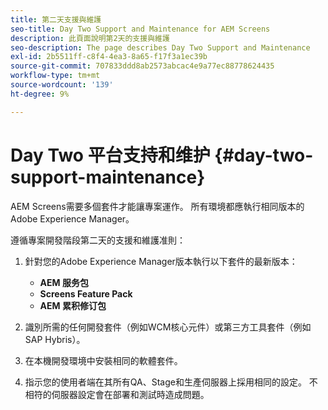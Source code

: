 ```yaml
---
title: 第二天支援與維護
seo-title: Day Two Support and Maintenance for AEM Screens
description: 此頁面說明第2天的支援與維護
seo-description: The page describes Day Two Support and Maintenance
exl-id: 2b5511ff-c8f4-4ea3-8a65-f17f3a1ec39b
source-git-commit: 707833ddd8ab2573abcac4e9a77ec88778624435
workflow-type: tm+mt
source-wordcount: '139'
ht-degree: 9%

---
```


# Day Two 平台支持和维护 {#day-two-support-maintenance}

AEM Screens需要多個套件才能讓專案運作。 所有環境都應執行相同版本的Adobe Experience Manager。

遵循專案開發階段第二天的支援和維護准則：

1. 針對您的Adobe Experience Manager版本執行以下套件的最新版本：

   * **AEM 服务包**
   * **Screens Feature Pack**
   * **AEM 累积修订包**

1. 識別所需的任何開發套件（例如WCM核心元件）或第三方工具套件（例如SAP Hybris）。

1. 在本機開發環境中安裝相同的軟體套件。

1. 指示您的使用者端在其所有QA、Stage和生產伺服器上採用相同的設定。 不相符的伺服器設定會在部署和測試時造成問題。
